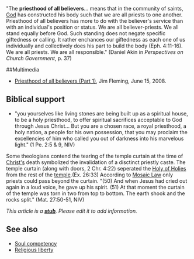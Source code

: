 "The **priesthood of all believers**... means that in the community
of saints, [God](God "God") has constructed his body such that we
are all priests to one another. Priesthood of all believers has
more to do with the believer's service than with an individual's
position or status. We are all believer-priests. We all stand
equally before God. Such standing does not negate specific
giftedness or calling. It rather enchances our giftedness as each
one of us individually and collectively does his part to build the
body (Eph. 4:11-16). We are all priests. We are all responsible."
(Daniel Akin in *Perspectives on Church Government*, p. 37)

##Multimedia

-   [Priesthood of all believers (Part 1)](http://arboroaksbible.org/audio/download/175/JF061508.mp3),
    Jim Fleming, June 15, 2008.

## Biblical support 

-   "you yourselves like living stones are being built up as a
    spiritual house, to be a holy priesthood, to offer spiritual
    sacrifices acceptable to God through Jesus Christ... But you are a
    chosen race, a royal priesthood, a holy nation, a people for his
    own possession, that you may proclaim the excellencies of him who
    called you out of darkness into his marvelous light." (1 Pe. 2:5 &
    9, NIV)

Some theologians contend the tearing of the temple curtain at the
time of [Christ's](Jesus "Jesus") death symbolized the invalidation
of a disctinct priestly caste. The temple curtain (along with
doors, 2 Chr. 4:22) seperated the
[Holy of Holies](index.php?title=Holy_of_Holies&action=edit&redlink=1 "Holy of Holies (page does not exist)")
from the rest of the [temple](Temple "Temple").(Ex. 26:33)
According to
[Mosaic Law](index.php?title=Mosaic_Law&action=edit&redlink=1 "Mosaic Law (page does not exist)")
only priests could pass beyond the curtain. "(50) And when Jesus
had cried out again in a loud voice, he gave up his spirit. (51) At
that moment the curtain of the temple was torn in two from top to
bottom. The earth shook and the rocks split." (Mat. 27:50-51, NIV)

*This article is a **[stub](http://www.theopedia.com/Category:Theopedia_stubs "Category:Theopedia stubs")**. Please edit it to add information.*
## See also

-   [Soul competency](Soul_competency "Soul competency")
-   [Religious liberty](index.php?title=Religious_liberty&action=edit&redlink=1 "Religious liberty (page does not exist)")

